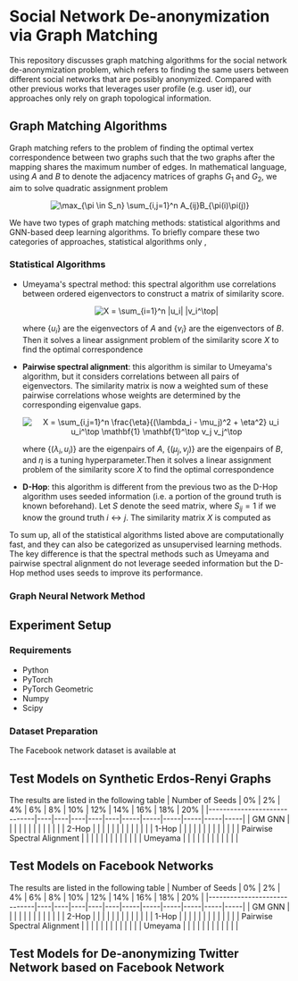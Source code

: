 # Social Network De-anonymization via Graph Matching
This repository discusses graph matching algorithms for the social network de-anonymization problem, which refers to finding the same users between different social networks that are possibly anonymized. Compared with other previous works that leverages user profile (e.g. user id), our approaches only rely on graph topological information.

## Graph Matching Algorithms
Graph matching refers to the problem of finding the optimal vertex correspondence between two graphs such that the two graphs after the mapping shares the maximum number of edges. In mathematical language, using $A$ and $B$ to denote the adjacency matrices of graphs $G_1$ and $G_2$, we aim to solve quadratic assignment problem

<p align="center">
  <img src="https://latex.codecogs.com/png.latex?\max_{\pi%20\in%20S_n}%20\sum_{i,j=1}^n%20A_{ij}B_{\pi(i)\pi(j)}" alt="\max_{\pi \in S_n} \sum_{i,j=1}^n A_{ij}B_{\pi(i)\pi(j)}">
</p>

We have two types of graph matching methods: statistical algorithms and GNN-based deep learning algorithms. To briefly compare these two categories of approaches, statistical algorithms only ,

### Statistical Algorithms
* Umeyama's spectral method: this spectral algorithm use correlations between ordered eigenvectors to construct a matrix of similarity score.
  
  <p align="center">
  <img src="https://latex.codecogs.com/png.latex?X%20=%20%5Csum_%7Bi%3D1%7D%5En%20%7Cu_i%7C%20%7Cv_i%5E%5Ctop%7C" alt="X = \sum_{i=1}^n |u_i| |v_i^\top|">
  </p>
  
  where $\{u_i\}$ are the eigenvectors of $A$ and $\{v_i\}$ are the eigenvectors of $B$. Then it solves a linear assignment problem of the similarity score $X$ to find the optimal correspondence
  
* **Pairwise spectral alignment**: this algorithm is similar to Umeyama's algorithm, but it considers correlations between all pairs of eigenvectors. The similarity matrix is now a weighted sum of these pairwise correlations whose weights are determined by the corresponding eigenvalue gaps.

  <p align="center">
  <img src="https://latex.codecogs.com/png.latex?X%20%3D%20%5Csum_%7Bi%2Cj%3D1%7D%5En%20%5Cfrac%7B%5Ceta%7D%7B(%5Clambda_i%20-%20%5Cmu_j)%5E2%20%2B%20%5Ceta%5E2%7D%20u_i%20u_i%5E%5Ctop%20%5Cmathbf%7B1%7D%20%5Cmathbf%7B1%7D%5E%5Ctop%20v_j%20v_j%5E%5Ctop" alt="X = \sum_{i,j=1}^n \frac{\eta}{(\lambda_i - \mu_j)^2 + \eta^2} u_i u_i^\top \mathbf{1} \mathbf{1}^\top v_j v_j^\top">
  </p>
  
  where $\{(\lambda_i, u_i)\}$ are the eigenpairs of $A$, $\{(\mu_j, v_j)\}$ are the eigenpairs of $B$, and $\eta$ is a tuning hyperparameter.Then it solves a linear assignment problem of the similarity score $X$ to find the optimal correspondence
  
* **D-Hop**: this algorithm is different from the previous two as the D-Hop algorithm uses seeded information (i.e. a portion of the ground truth is known beforehand). Let $S$ denote the seed matrix, where $S_{ij}=1$ if we know the ground truth $i \leftrightarrow j$. The similarity matrix $X$ is computed as

To sum up, all of the statistical algorithms listed above are computationally fast, and they can also be categorized as unsupervised learning methods. The key difference is that the spectral methods such as Umeyama and pairwise spectral alignment do not leverage seeded information but the D-Hop method uses seeds to improve its performance.

### Graph Neural Network Method

## Experiment Setup
### Requirements
* Python
* PyTorch
* PyTorch Geometric
* Numpy
* Scipy

### Dataset Preparation
The Facebook network dataset is available at 

## Test Models on Synthetic Erdos-Renyi Graphs
The results are listed in the following table
| Number of Seeds             | 0% | 2% | 4% | 6% | 8% | 10% | 12% | 14% | 16% | 18% | 20% |
|-----------------------------|----|----|----|----|----|-----|-----|-----|-----|-----|-----|
| GM GNN                      |    |    |    |    |    |     |     |     |     |     |     |
| 2-Hop                       |    |    |    |    |    |     |     |     |     |     |     |
| 1-Hop                       |    |    |    |    |    |     |     |     |     |     |     |
| Pairwise Spectral Alignment |    |    |    |    |    |     |     |     |     |     |     |
| Umeyama                     |    |    |    |    |    |     |     |     |     |     |     |

## Test Models on Facebook Networks
The results are listed in the following table
| Number of Seeds             | 0% | 2% | 4% | 6% | 8% | 10% | 12% | 14% | 16% | 18% | 20% |
|-----------------------------|----|----|----|----|----|-----|-----|-----|-----|-----|-----|
| GM GNN                      |    |    |    |    |    |     |     |     |     |     |     |
| 2-Hop                       |    |    |    |    |    |     |     |     |     |     |     |
| 1-Hop                       |    |    |    |    |    |     |     |     |     |     |     |
| Pairwise Spectral Alignment |    |    |    |    |    |     |     |     |     |     |     |
| Umeyama                     |    |    |    |    |    |     |     |     |     |     |     |

## Test Models for De-anonymizing Twitter Network based on Facebook Network

